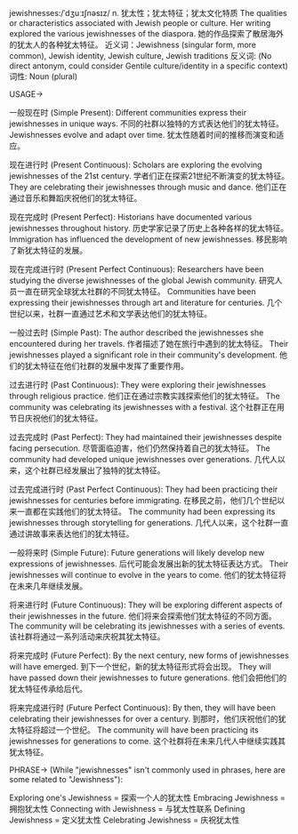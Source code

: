 jewishnesses:/ˈdʒuːɪʃnəsɪz/
n.
犹太性；犹太特征；犹太文化特质
The qualities or characteristics associated with Jewish people or culture.
Her writing explored the various jewishnesses of the diaspora. 她的作品探索了散居海外的犹太人的各种犹太特征。
近义词：Jewishness (singular form, more common), Jewish identity, Jewish culture, Jewish traditions
反义词:  (No direct antonym, could consider Gentile culture/identity in a specific context)
词性: Noun (plural)


USAGE->

一般现在时 (Simple Present):
Different communities express their jewishnesses in unique ways.  不同的社群以独特的方式表达他们的犹太特征。
Jewishnesses evolve and adapt over time. 犹太性随着时间的推移而演变和适应。


现在进行时 (Present Continuous):
Scholars are exploring the evolving jewishnesses of the 21st century. 学者们正在探索21世纪不断演变的犹太特征。
They are celebrating their jewishnesses through music and dance. 他们正在通过音乐和舞蹈庆祝他们的犹太特征。


现在完成时 (Present Perfect):
Historians have documented various jewishnesses throughout history. 历史学家记录了历史上各种各样的犹太特征。
Immigration has influenced the development of new jewishnesses. 移民影响了新犹太特征的发展。


现在完成进行时 (Present Perfect Continuous):
Researchers have been studying the diverse jewishnesses of the global Jewish community. 研究人员一直在研究全球犹太社群的不同犹太特征。
Communities have been expressing their jewishnesses through art and literature for centuries.  几个世纪以来，社群一直通过艺术和文学表达他们的犹太特征。


一般过去时 (Simple Past):
The author described the jewishnesses she encountered during her travels. 作者描述了她在旅行中遇到的犹太特征。
Their jewishnesses played a significant role in their community's development. 他们的犹太特征在他们社群的发展中发挥了重要作用。


过去进行时 (Past Continuous):
They were exploring their jewishnesses through religious practice. 他们正在通过宗教实践探索他们的犹太特征。
The community was celebrating its jewishnesses with a festival.  这个社群正在用节日庆祝他们的犹太特征。


过去完成时 (Past Perfect):
They had maintained their jewishnesses despite facing persecution. 尽管面临迫害，他们仍然保持着自己的犹太特征。
The community had developed unique jewishnesses over generations.  几代人以来，这个社群已经发展出了独特的犹太特征。


过去完成进行时 (Past Perfect Continuous):
They had been practicing their jewishnesses for centuries before immigrating.  在移民之前，他们几个世纪以来一直都在实践他们的犹太特征。
The community had been expressing its jewishnesses through storytelling for generations.  几代人以来，这个社群一直通过讲故事来表达他们的犹太特征。


一般将来时 (Simple Future):
Future generations will likely develop new expressions of jewishnesses.  后代可能会发展出新的犹太特征表达方式。
Their jewishnesses will continue to evolve in the years to come. 他们的犹太特征将在未来几年继续发展。


将来进行时 (Future Continuous):
They will be exploring different aspects of their jewishnesses in the future.  他们将来会探索他们犹太特征的不同方面。
The community will be celebrating its jewishnesses with a series of events.  该社群将通过一系列活动来庆祝其犹太特征。


将来完成时 (Future Perfect):
By the next century, new forms of jewishnesses will have emerged.  到下一个世纪，新的犹太特征形式将会出现。
They will have passed down their jewishnesses to future generations. 他们会把他们的犹太特征传承给后代。


将来完成进行时 (Future Perfect Continuous):
By then, they will have been celebrating their jewishnesses for over a century. 到那时，他们庆祝他们的犹太特征将超过一个世纪。
The community will have been practicing its jewishnesses for generations to come.  这个社群将在未来几代人中继续实践其犹太特征。


PHRASE-> (While "jewishnesses" isn't commonly used in phrases, here are some related to "Jewishness"):

Exploring one's Jewishness =  探索一个人的犹太性
Embracing Jewishness = 拥抱犹太性
Connecting with Jewishness =  与犹太性联系
Defining Jewishness = 定义犹太性
Celebrating Jewishness =  庆祝犹太性
